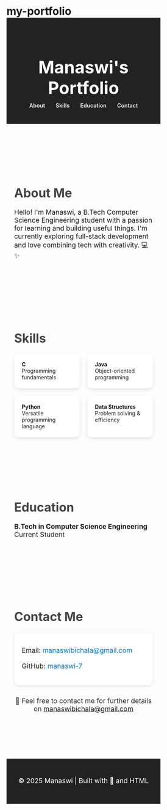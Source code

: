 # my-portfolio
<!DOCTYPE html>
<html lang="en">
<head>
  <meta charset="UTF-8" />
  <meta name="viewport" content="width=device-width, initial-scale=1" />
  <title>Manaswi | Portfolio</title>
  <link href="https://fonts.googleapis.com/css2?family=Raleway:wght@400;700&display=swap" rel="stylesheet" />
  <style>
    * {
      margin: 0;
      padding: 0;
      box-sizing: border-box;
    }

    body {
      font-family: 'Raleway', sans-serif;
      background: linear-gradient(to bottom right, #fdfbfb, #ebedee);
      color: #333;
      line-height: 1.6;
    }

    header {
      background: #222;
      color: white;
      padding: 40px 20px;
      text-align: center;
    }

    header h1 {
      font-size: 2.8rem;
      margin-bottom: 10px;
    }

    nav {
      margin-top: 10px;
    }

    nav a {
      color: #ddd;
      margin: 0 12px;
      text-decoration: none;
      font-weight: bold;
      transition: color 0.3s;
    }

    nav a:hover {
      color: #fff;
    }

    section {
      padding: 60px 20px;
      max-width: 1000px;
      margin: auto;
    }

    h2 {
      font-size: 2rem;
      margin-bottom: 20px;
      color: #444;
    }

    p {
      font-size: 1.1rem;
      margin-bottom: 20px;
    }

    .skills {
      display: flex;
      flex-wrap: wrap;
      gap: 20px;
    }

    .card {
      background: white;
      padding: 20px;
      border-radius: 12px;
      flex: 1 1 40%;
      box-shadow: 0 4px 10px rgba(0, 0, 0, 0.1);
      transition: transform 0.2s ease;
    }

    .card:hover {
      transform: translateY(-5px);
    }

    .contact {
      background-color: #fff;
      padding: 20px;
      border-radius: 12px;
      box-shadow: 0 2px 8px rgba(0,0,0,0.1);
    }

    .contact a {
      color: #007acc;
      text-decoration: none;
    }

    .contact a:hover {
      text-decoration: underline;
    }

    footer {
      text-align: center;
      background-color: #222;
      color: white;
      padding: 30px 20px;
      margin-top: 40px;
    }

    .final-note {
      margin-top: 30px;
      font-size: 1.1rem;
      color: #333;
      text-align: center;
    }
  </style>
</head>
<body>

  <header>
    <h1>Manaswi's Portfolio</h1>
    <nav>
      <a href="#about">About</a>
      <a href="#skills">Skills</a>
      <a href="#education">Education</a>
      <a href="#contact">Contact</a>
    </nav>
  </header>

  <section id="about">
    <h2>About Me</h2>
    <p>Hello! I'm Manaswi, a B.Tech Computer Science Engineering student with a passion for learning and building useful things. I'm currently exploring full-stack development and love combining tech with creativity. 💻✨</p>
  </section>

  <section id="skills">
    <h2>Skills</h2>
    <div class="skills">
      <div class="card"><strong>C</strong><br>Programming fundamentals</div>
      <div class="card"><strong>Java</strong><br>Object-oriented programming</div>
      <div class="card"><strong>Python</strong><br>Versatile programming language</div>
      <div class="card"><strong>Data Structures</strong><br>Problem solving & efficiency</div>
    </div>
  </section>

  <section id="education">
    <h2>Education</h2>
    <p><strong>B.Tech in Computer Science Engineering</strong><br>Current Student</p>
  </section>

  <section id="contact">
    <h2>Contact Me</h2>
    <div class="contact">
      <p>Email: <a href="mailto:manaswibichala@gmail.com">manaswibichala@gmail.com</a></p>
      <p>GitHub: <a href="https://github.com/manaswi-7" target="_blank">manaswi-7</a></p>
    </div>
    <div class="final-note">
      <p>💌 Feel free to contact me for further details on <a href="mailto:manaswibichala@gmail.com">manaswibichala@gmail.com</a></p>
    </div>
  </section>

  <footer>
    <p>© 2025 Manaswi | Built with 💖 and HTML</p>
  </footer>

</body>
</html>

